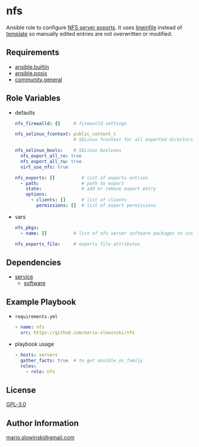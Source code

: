 nfs
===

Ansible role to configure [NFS server exports](https://access.redhat.com/documentation/en-us/red_hat_enterprise_linux/8/html/managing_file_systems/exporting-nfs-shares_managing-file-systems). It uses [lineinfile](https://docs.ansible.com/ansible/latest/collections/ansible/builtin/lineinfile_module.html) instead of [template](https://docs.ansible.com/ansible/latest/collections/ansible/builtin/template_module.html) so manually edited entries are not overwritten or modified.

Requirements
------------

* [ansible.builtin](https://docs.ansible.com/ansible/latest/collections/ansible/builtin/index.html)
* [ansible.posix](https://docs.ansible.com/ansible/latest/collections/ansible/posix/index.html)
* [community.general](https://docs.ansible.com/ansible/latest/collections/community/general/)

Role Variables
--------------

* defaults

  ```yaml
  nfs_firewalld: {}     # firewalld settings

  nfs_selinux_fcontext: public_content_t  
                        # SELinux fcontext for all exported directories

  nfs_selinux_bools:    # SELinux booleans
    nfs_export_all_ro: true
    nfs_export_all_rw: true
    virt_use_nfs: true

  nfs_exports: []          # list of exports entries
    - path:                # path to export
      state:               # add or remove export entry
      options:
        - clients: []      # list of clients
          permissions: []  # list of export permissions
  ```

* vars

  ```yaml
  nfs_pkgs:
    - name: []          # list of nfs server software packages to install

  nfs_exports_file:     # exports file attributes
  ```

Dependencies
------------

* [service](https://github.com/mario-slowinski/service)
  * [software](https://github.com/mario-slowinski/software)

Example Playbook
----------------

* `requirements.yml`

  ```yaml
  - name: nfs
    src: https://github.com/mario-slowinski/nfs
  ```

* playbook usage

  ```yaml
  - hosts: servers
    gather_facts: true  # to get ansible_os_family
    roles:
      - role: nfs
  ```

License
-------

[GPL-3.0](https://www.gnu.org/licenses/gpl-3.0.html)

Author Information
------------------

[mario.slowinski@gmail.com](mailto:mario.slowinski@gmail.com)
